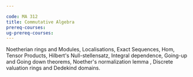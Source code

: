 ```yaml
---

code: MA 312 
title: Commutative Algebra
prereq-courses: 
ug-prereq-courses: 
---
```



Noetherian rings and Modules, Localisations, Exact Sequences, Hom, Tensor Products, Hilbert's
Null-stellensatz,
Integral dependence, Going-up and Going down theorems, Noether's normalization lemma , Discrete
valuation
rings and Dedekind domains.
